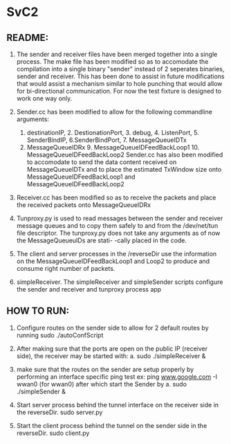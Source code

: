 # SvC2

README:
--------

1. The sender and receiver files have been merged together into a single process. The make file has been modified so as  	to accomodate the compilation into a single binary "sender" instead of 2 seperates binaries, sender and receiver. This 
   has been done to assist in future modifications that would assist a mechanism similar to hole punching that would allow
   for bi-directional communication. For now the test fixture is designed to work one way only.

2. Sender.cc has been modified to allow for the following commandline arguments:
   1. destinationIP, 2. DestionationPort, 3. debug, 4. ListenPort, 5. SenderBindIP, 6.SenderBindPort, 7. MessageQueueIDTx
   8. MessageQueueIDRx 9. MessageQueueIDFeedBackLoop1 10. MessageQueueIDFeedBackLoop2
   Sender.cc has also been modified to accomodate to send the data content received on MessageQueueIDTx and to place the 
   estimated TxWindow size onto MessageQueueIDFeedBackLoop1 and MessageQueueIDFeedBackLoop2

3. Receiver.cc has been modified so as to receive the packets and place the received packets onto MessageQueueIDRx

4. Tunproxy.py is used to read messages between the sender and receiver message queues and to copy them safely to and from
   the /dev/net/tun file descriptor. The tunproxy.py does not take any arguments as of now the MessageQueueuIDs are stati-
   -cally placed in the code.

5. The client and server processes in the /reverseDir use the information on the MessageQueueIDFeedBackLoop1 and Loop2 to 
   produce and consume right number of packets.

6. simpleReceiver. The simpleReceiver and simpleSender scripts configure the sender and receiver and tunproxy process app

HOW TO RUN:
-----------
1. Configure routes on the sender side to allow for 2 default routes by running
   sudo ./autoConfScript

2. After making sure that the ports are open on the public IP (receiver side), the receiver may be started with:
   a. sudo ./simpleReceiver & 
   
3. make sure that the routes on the sender are setup properly by performing an interface specific ping test
   ex: ping www.google.com -I wwan0   (for wwan0)
   after which start the Sender by
   a. sudo ./simpleSender &

4. Start server process behind the tunnel interface on the receiver side in the reverseDir.
   sudo server.py

5. Start the client process behind the tunnel on the sender side in the reverseDir.
   sudo client.py


